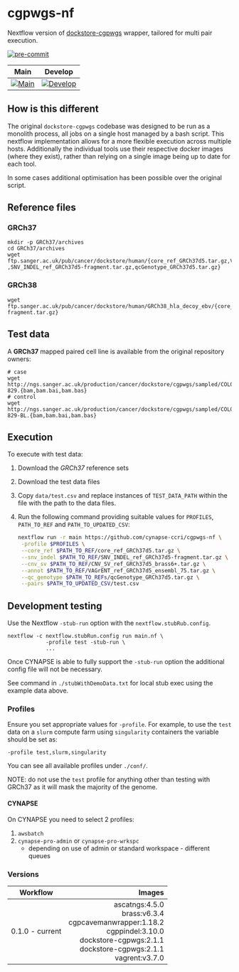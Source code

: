 # cgpwgs-nf

Nextflow version of [dockstore-cgpwgs][ds-cgpwgs] wrapper, tailored for multi pair execution.

[![pre-commit](https://img.shields.io/badge/pre--commit-enabled-brightgreen?logo=pre-commit)](https://github.com/pre-commit/pre-commit)

|                Main                |               Develop               |
| :--------------------------------: | :---------------------------------: |
| [![Main][gha-main]][gha-main-view] | [![Develop][gha-dev]][gha-dev-view] |

## How is this different

The original `dockstore-cgpwgs` codebase was designed to be run as a monolith process, all jobs on a single host managed
by a bash script. This nextflow implementation allows for a more flexible execution across multiple hosts. Additionally
the individual tools use their respective docker images (where they exist), rather than relying on a single image being
up to date for each tool.

In some cases additional optimisation has been possible over the original script.

## Reference files

### GRCh37

```
mkdir -p GRCh37/archives
cd GRCh37/archives
wget ftp.sanger.ac.uk/pub/cancer/dockstore/human/{core_ref_GRCh37d5.tar.gz,VAGrENT_ref_GRCh37d5_ensembl_75.tar.gz,CNV_SV_ref_GRCh37d5_brass6+.tar.gz
,SNV_INDEL_ref_GRCh37d5-fragment.tar.gz,qcGenotype_GRCh37d5.tar.gz}
```

### GRCh38

```
wget ftp.sanger.ac.uk/pub/cancer/dockstore/human/GRCh38_hla_decoy_ebv/{core_ref_GRCh38_hla_decoy_ebv.tar.gz,VAGrENT_ref_GRCh38_hla_decoy_ebv_ensembl_91.tar.gz,CNV_SV_ref_GRCh38_hla_decoy_ebv_brass6+.tar.gz,qcGenotype_GRCh38_hla_decoy_ebv.tar.gz,SNV_INDEL_ref_GRCh38_hla_decoy_ebv-fragment.tar.gz}
```

## Test data

A **GRCh37** mapped paired cell line is available from the original repository owners:

```
# case
wget http://ngs.sanger.ac.uk/production/cancer/dockstore/cgpwgs/sampled/COLO-829.{bam,bam.bai,bam.bas}
# control
wget http://ngs.sanger.ac.uk/production/cancer/dockstore/cgpwgs/sampled/COLO-829-BL.{bam,bam.bai,bam.bas}
```

## Execution

To execute with test data:

1. Download the *GRCh37* reference sets

1. Download the test data files

1. Copy `data/test.csv` and replace instances of `TEST_DATA_PATH` within the file with the path to the data files.

1. Run the following command providing suitable values for `PROFILES`, `PATH_TO_REF` and `PATH_TO_UPDATED_CSV`:

   ```bash
   nextflow run -r main https://github.com/cynapse-ccri/cgpwgs-nf \
    -profile $PROFILES \
    --core_ref $PATH_TO_REF/core_ref_GRCh37d5.tar.gz \
    --snv_indel $PATH_TO_REF/SNV_INDEL_ref_GRCh37d5-fragment.tar.gz \
    --cnv_sv $PATH_TO_REF/CNV_SV_ref_GRCh37d5_brass6+.tar.gz \
    --annot $PATH_TO_REF/VAGrENT_ref_GRCh37d5_ensembl_75.tar.gz \
    --qc_genotype $PATH_TO_REFs/qcGenotype_GRCh37d5.tar.gz \
    --pairs $PATH_TO_UPDATED_CSV/test.csv
   ```

## Development testing

Use the Nextflow `-stub-run` option with the `nextflow.stubRub.config`.

```
nextflow -c nextflow.stubRun.config run main.nf \
            -profile test -stub-run \
            ...
```

Once CYNAPSE is able to fully support the `-stub-run` option the additional config file will not be necessary.

See command in `./stubWithDemoData.txt` for local stub exec using the example data above.

### Profiles

Ensure you set appropriate values for `-profile`. For example, to use the `test` data on a `slurm` compute farm using
`singularity` containers the variable should be set as:

```
-profile test,slurm,singularity
```

You can see all available profiles under `./conf/`.

NOTE: do not use the `test` profile for anything other than testing with GRCh37 as it will mask the majority of the genome.

#### CYNAPSE

On CYNAPSE you need to select 2 profiles:

1. `awsbatch`
1. `cynapse-pro-admin` or `cynapse-pro-wrkspc`
   - depending on use of admin or standard workspace - different queues

### Versions

|    Workflow     |                                                                                                                                               Images |
| :-------------: | ---------------------------------------------------------------------------------------------------------------------------------------------------: |
| 0.1.0 - current | ascatngs:4.5.0<br>brass:v6.3.4<br>cgpcavemanwrapper:1.18.2<br>cgppindel:3.10.0<br>dockstore-cgpwgs:2.1.1<br>dockstore-cgpwgs:2.1.1<br>vagrent:v3.7.0 |

<!-- refs -->

[ds-cgpwgs]: https://github.com/cancerit/dockstore-cgpwgs
[gha-dev]: https://github.com/cynapse-ccri/cgpwgs-nf/actions/workflows/build.yaml/badge.svg?branch=develop
[gha-dev-view]: https://github.com/cynapse-ccri/cgpwgs-nf/actions?query=branch%3Adevelop
[gha-main]: https://github.com/cynapse-ccri/cgpwgs-nf/actions/workflows/build.yaml/badge.svg?branch=main
[gha-main-view]: https://github.com/cynapse-ccri/cgpwgs-nf/actions?query=branch%3Amain
